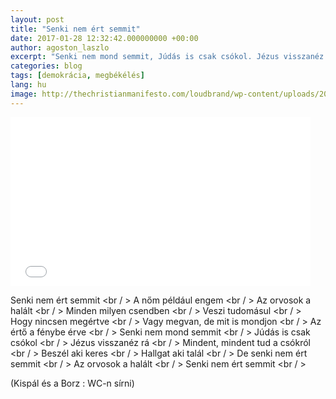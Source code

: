 ```yaml
---
layout: post
title: "Senki nem ért semmit"
date: 2017-01-28 12:32:42.000000000 +00:00
author: agoston_laszlo
excerpt: "Senki nem mond semmit, Júdás is csak csókol. Jézus visszanéz rá - mindent, mindent tud a csókról"
categories: blog
tags: [demokrácia, megbékélés]
lang: hu
image: http://thechristianmanifesto.com/loudbrand/wp-content/uploads/2015/07/jesus_facepalm.jpg
---
```


<iframe frameborder="0" width="480" height="270" src="//www.dailymotion.com/embed/video/x2q9h7m" allowfullscreen></iframe>

Senki nem ért semmit <br / >
A nőm például engem <br / >
Az orvosok a halált <br / >
Minden milyen csendben <br / >
Veszi tudomásul <br / >
Hogy nincsen megértve <br / >
Vagy megvan, de mit is mondjon <br / >
Az értő a fénybe érve <br / >
Senki nem mond semmit <br / >
Júdás is csak csókol <br / >
Jézus visszanéz rá <br / > 
Mindent, mindent tud a csókról <br / >
Beszél aki keres <br / >
Hallgat aki talál <br / >
De senki nem ért semmit <br / >
Az orvosok a halált <br / >
Senki nem ért semmit <br / >

(Kispál és a Borz : WC-n sírni)
